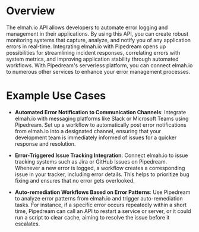 # Overview

The elmah.io API allows developers to automate error logging and management in their applications. By using this API, you can create robust monitoring systems that capture, analyze, and notify you of any application errors in real-time. Integrating elmah.io with Pipedream opens up possibilities for streamlining incident responses, correlating errors with system metrics, and improving application stability through automated workflows. With Pipedream's serverless platform, you can connect elmah.io to numerous other services to enhance your error management processes.

# Example Use Cases

- **Automated Error Notification to Communication Channels**: Integrate elmah.io with messaging platforms like Slack or Microsoft Teams using Pipedream. Set up a workflow to automatically post error notifications from elmah.io into a designated channel, ensuring that your development team is immediately informed of issues for a quicker response and resolution.

- **Error-Triggered Issue Tracking Integration**: Connect elmah.io to issue tracking systems such as Jira or GitHub Issues on Pipedream. Whenever a new error is logged, a workflow creates a corresponding issue in your tracker, including error details. This helps to prioritize bug fixing and ensures that no error gets overlooked.

- **Auto-remediation Workflows Based on Error Patterns**: Use Pipedream to analyze error patterns from elmah.io and trigger auto-remediation tasks. For instance, if a specific error occurs repeatedly within a short time, Pipedream can call an API to restart a service or server, or it could run a script to clear cache, aiming to resolve the issue before it escalates.
